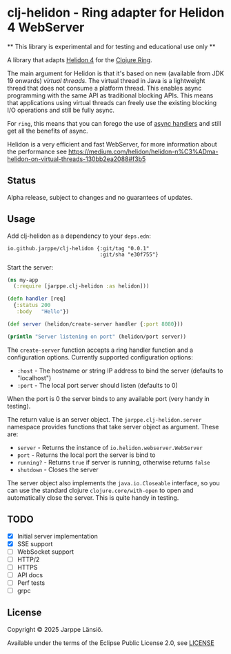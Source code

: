 # clj-helidon - Ring adapter for Helidon 4 WebServer

** This library is experimental and for testing and educational use only **

A library that adapts [Helidon 4](https://helidon.io/) for the [Clojure Ring](https://github.com/ring-clojure/ring).

The main argument for Helidon is that it's based on new (available from JDK 19 onwards) _virtual threads_. The virtual thread in Java is a lightweight thread that does not consume a platform thread. This enables async programming with the same API as traditional blocking APIs. This means that applications using virtual threads can freely use the existing blocking I/O operations and still be fully async.

For `ring`, this means that you can forego the use of [async handlers](https://github.com/ring-clojure/ring/wiki/Concepts#handlers) and still get all the benefits of async.

Helidon is a very efficient and fast WebServer, for more information about the performance see https://medium.com/helidon/helidon-n%C3%ADma-helidon-on-virtual-threads-130bb2ea2088#f3b5

## Status

Alpha release, subject to changes and no guarantees of updates.

## Usage

Add clj-helidon as a dependency to your `deps.edn`:

```
io.github.jarppe/clj-helidon {:git/tag "0.0.1"
                              :git/sha "e30f755"}
```

Start the server:

```clj
(ns my-app
  (:require [jarppe.clj-helidon :as helidon]))

(defn handler [req]
  {:status 200
   :body   "Hello"})

(def server (helidon/create-server handler {:port 8080}))

(println "Server listening on port" (helidon/port server))
```

The `create-server` function accepts a ring handler function and a configuration options. 
Currently supported configuration options:

- `:host` - The hostname or string IP address to bind the server (defaults to "localhost")
- `:port` - The local port server should listen (defaults to 0)

When the port is 0 the server binds to any available port (very handy in testing).

The return value is an server object. The `jarppe.clj-helidon.server` namespace
provides functions that take server object as argument. These are:

- `server` - Returns the instance of `io.helidon.webserver.WebServer`
- `port` - Returns the local port the server is bind to
- `running?` - Returns `true` if server is running, otherwise returns `false`
- `shutdown` - Closes the server

The server object also implements the `java.io.Closeable` interface, so you can use the
standard clojure `clojure.core/with-open` to open and automatically close the server. This
is quite handy in testing.

## TODO

* [x] Initial server implementation
* [x] SSE support
* [ ] WebSocket support
* [ ] HTTP/2
* [ ] HTTPS
* [ ] API docs
* [ ] Perf tests
* [ ] grpc

## License

Copyright © 2025 Jarppe Länsiö.

Available under the terms of the Eclipse Public License 2.0, see [LICENSE](./LICENSE)
